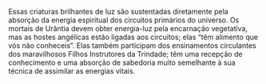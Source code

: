 ﻿Essas criaturas brilhantes de luz são sustentadas diretamente pela absorção da energia espiritual dos circuitos primários do universo. Os mortais de Urântia devem obter energia-luz pela encarnação vegetativa, mas as hostes angélicas estão ligadas aos circuitos; elas “têm alimento que vós não conheceis”. Elas também participam dos ensinamentos circulantes dos maravilhosos Filhos Instrutores da Trindade; têm uma recepção de conhecimento e uma absorção de sabedoria muito semelhante à sua técnica de assimilar as energias vitais.